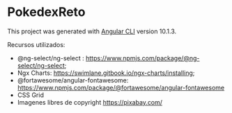 # PokedexReto

This project was generated with [Angular CLI](https://github.com/angular/angular-cli) version 10.1.3.

Recursos utilizados: 
- @ng-select/ng-select : https://www.npmjs.com/package/@ng-select/ng-select;
- Ngx Charts: https://swimlane.gitbook.io/ngx-charts/installing;
- @fortawesome/angular-fontawesome: https://www.npmjs.com/package/@fortawesome/angular-fontawesome
- CSS Grid
- Imagenes libres de copyright https://pixabay.com/

